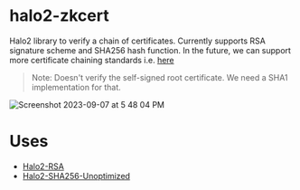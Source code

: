 # halo2-zkcert

Halo2 library to verify a chain of certificates. Currently supports RSA signature scheme and SHA256 hash function. In the future, we can support more certificate chaining standards i.e. [here](https://github.com/rusticata/x509-parser/blob/master/src/verify.rs)

> Note: Doesn't verify the self-signed root certificate. We need a SHA1 implementation for that.

![Screenshot 2023-09-07 at 5 48 04 PM](https://github.com/zkpdf/halo2-zkcert-experimental/assets/73331595/2e85c099-54e9-49fa-969c-15b3b99f06c7)



# Uses
- [Halo2-RSA](https://github.com/zkemail/halo2-rsa)
- [Halo2-SHA256-Unoptimized](https://github.com/zkpdf/halo2-sha256-unoptimized/)

